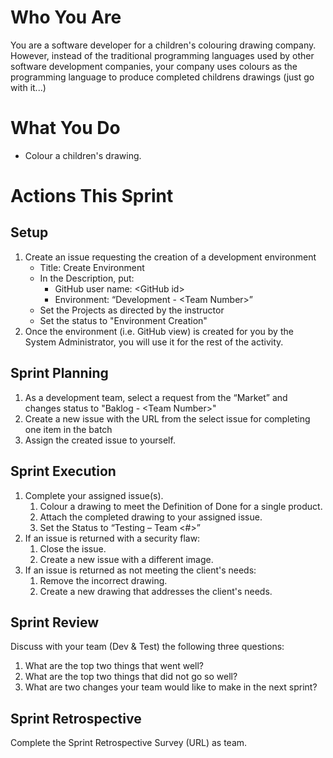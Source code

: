 # Who You Are
You are a software developer for a children's colouring drawing company. However, instead of the traditional programming languages used by other software development companies, your company uses colours as the programming language to produce completed childrens drawings (just go with it...)

# What You Do
- Colour a children's drawing.

# Actions This Sprint
## Setup
1. Create an issue requesting the creation of a development environment
    - Title: Create Environment
    - In the Description, put:
        - GitHub user name: \<GitHub id>
        - Environment: “Development - \<Team Number>”
    - Set the Projects as directed by the instructor
    - Set the status to "Environment Creation"
1. Once the environment (i.e. GitHub view) is created for you by the System Administrator, you will use it for the rest of the activity.

## Sprint Planning
1. As a development team, select a request from the “Market” and changes status to "Baklog - \<Team Number>"
1.	Create a new issue with the URL from the select issue for completing one item in the batch
1. Assign the created issue to yourself.

## Sprint Execution
1. Complete your assigned issue(s).
    1. Colour a drawing to meet the Definition of Done for a single product.
    1. Attach the completed drawing to your assigned issue.
    1. Set the Status to “Testing – Team <#>”
1. If an issue is returned with a security flaw:
    1. Close the issue.
    1. Create a new issue with a different image.
1. If an issue is returned as not meeting the client's needs:
    1. Remove the incorrect drawing.
    1. Create a new drawing that addresses the client's needs.

## Sprint Review
Discuss with your team (Dev & Test) the following three questions:
1. What are the top two things that went well?
1. What are the top two things that did not go so well?
1. What are two changes your team would like to make in the next sprint?

## Sprint Retrospective
Complete the Sprint Retrospective Survey (URL) as team.
